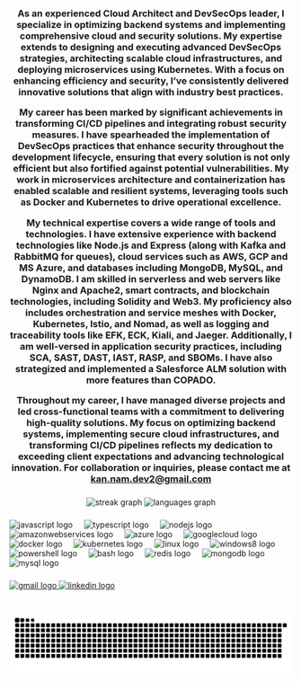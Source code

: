 <h3 align="center">As an experienced Cloud Architect and DevSecOps leader, I specialize in optimizing backend systems and implementing comprehensive cloud and security solutions. My expertise extends to designing and executing advanced DevSecOps strategies, architecting scalable cloud infrastructures, and deploying microservices using Kubernetes. With a focus on enhancing efficiency and security, I’ve consistently delivered innovative solutions that align with industry best practices.

My career has been marked by significant achievements in transforming CI/CD pipelines and integrating robust security measures. I have spearheaded the implementation of DevSecOps practices that enhance security throughout the development lifecycle, ensuring that every solution is not only efficient but also fortified against potential vulnerabilities. My work in microservices architecture and containerization has enabled scalable and resilient systems, leveraging tools such as Docker and Kubernetes to drive operational excellence.

My technical expertise covers a wide range of tools and technologies. I have extensive experience with backend technologies like Node.js and Express (along with Kafka and RabbitMQ for queues), cloud services such as AWS, GCP and MS Azure, and databases including MongoDB, MySQL, and DynamoDB. I am skilled in serverless and web servers like Nginx and Apache2, smart contracts, and blockchain technologies, including Solidity and Web3. My proficiency also includes orchestration and service meshes with Docker, Kubernetes, Istio, and Nomad, as well as logging and traceability tools like EFK, ECK, Kiali, and Jaeger. Additionally, I am well-versed in application security practices, including SCA, SAST, DAST, IAST, RASP, and SBOMs. I have also strategized and implemented a Salesforce ALM solution with more features than COPADO.

Throughout my career, I have managed diverse projects and led cross-functional teams with a commitment to delivering high-quality solutions. My focus on optimizing backend systems, implementing secure cloud infrastructures, and transforming CI/CD pipelines reflects my dedication to exceeding client expectations and advancing technological innovation. For collaboration or inquiries, please contact me at kan.nam.dev2@gmail.com</h3>

###

<div align="center">
  <img src="https://streak-stats.demolab.com?user=Pyronewbic&locale=en&mode=daily&theme=dark&hide_border=false&border_radius=5" height="150" alt="streak graph"  />
  <img src="https://github-readme-stats.vercel.app/api/top-langs?username=Pyronewbic&locale=en&hide_title=false&layout=compact&card_width=320&langs_count=5&theme=dark&hide_border=false" height="150" alt="languages graph"  />
</div>

###

<div align="left">
  <img src="https://cdn.jsdelivr.net/gh/devicons/devicon/icons/javascript/javascript-original.svg" height="30" alt="javascript logo"  />
  <img width="12" />
  <img src="https://cdn.jsdelivr.net/gh/devicons/devicon/icons/typescript/typescript-original.svg" height="30" alt="typescript logo"  />
  <img width="12" />
  <img src="https://cdn.jsdelivr.net/gh/devicons/devicon/icons/nodejs/nodejs-original.svg" height="30" alt="nodejs logo"  />
  <img width="12" />
  <img src="https://skillicons.dev/icons?i=aws" height="30" alt="amazonwebservices logo"  />
  <img width="12" />
  <img src="https://cdn.jsdelivr.net/gh/devicons/devicon/icons/azure/azure-original.svg" height="30" alt="azure logo"  />
  <img width="12" />
  <img src="https://cdn.jsdelivr.net/gh/devicons/devicon/icons/googlecloud/googlecloud-original.svg" height="30" alt="googlecloud logo"  />
  <img width="12" />
  <img src="https://cdn.jsdelivr.net/gh/devicons/devicon/icons/docker/docker-original.svg" height="30" alt="docker logo"  />
  <img width="12" />
  <img src="https://cdn.jsdelivr.net/gh/devicons/devicon/icons/kubernetes/kubernetes-plain.svg" height="30" alt="kubernetes logo"  />
  <img width="12" />
  <img src="https://cdn.jsdelivr.net/gh/devicons/devicon/icons/linux/linux-original.svg" height="30" alt="linux logo"  />
  <img width="12" />
  <img src="https://cdn.jsdelivr.net/gh/devicons/devicon/icons/windows8/windows8-original.svg" height="30" alt="windows8 logo"  />
  <img width="12" />
  <img src="https://cdn.simpleicons.org/powershell/5391FE" height="30" alt="powershell logo"  />
  <img width="12" />
  <img src="https://skillicons.dev/icons?i=bash" height="30" alt="bash logo"  />
  <img width="12" />
  <img src="https://cdn.jsdelivr.net/gh/devicons/devicon/icons/redis/redis-original.svg" height="30" alt="redis logo"  />
  <img width="12" />
  <img src="https://cdn.jsdelivr.net/gh/devicons/devicon/icons/mongodb/mongodb-original.svg" height="30" alt="mongodb logo"  />
  <img width="12" />
  <img src="https://cdn.jsdelivr.net/gh/devicons/devicon/icons/mysql/mysql-original.svg" height="30" alt="mysql logo"  />
</div>

###

<div align="left">
  <a href="mailto:kan.nam.dev.2@gmail.com" target="_blank">
    <img src="https://img.shields.io/static/v1?message=Gmail&logo=gmail&label=&color=D14836&logoColor=white&labelColor=&style=for-the-badge" height="35" alt="gmail logo"  />
  </a>
  <a href="https://www.linkedin.com/in/kanishka-nambiar/" target="_blank">
    <img src="https://img.shields.io/static/v1?message=LinkedIn&logo=linkedin&label=&color=0077B5&logoColor=white&labelColor=&style=for-the-badge" height="35" alt="linkedin logo"  />
  </a>
</div>

###

<br clear="both">

<img src="https://raw.githubusercontent.com/Pyronewbic/Pyronewbic/output/snake.svg" alt="Snake animation" />

###
